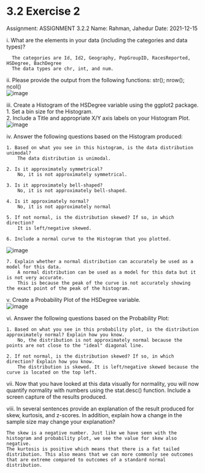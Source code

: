 # 3.2 Exercise 2

Assignment: ASSIGNMENT 3.2.2
Name: Rahman, Jahedur
Date: 2021-12-15


i.    What are the elements in your data (including the categories and data types)?

      The categories are Id, Id2, Geography, PopGroupID, RacesReported, HSDegree, BachDegree
      The data types are chr, int, and num.


ii.   Please provide the output from the following functions: str(); nrow(); ncol()  
      ![image](https://user-images.githubusercontent.com/89809634/146693222-8cc69907-c7f9-48a2-a29e-7eccd9cf5210.png)


iii.  Create a Histogram of the HSDegree variable using the ggplot2 package.  
    1. Set a bin size for the Histogram.  
    2. Include a Title and appropriate X/Y axis labels on your Histogram Plot.  
      ![image](https://user-images.githubusercontent.com/89809634/146693316-28446da1-6f19-4801-ad3f-300c5ab9aff8.png)



iv.   Answer the following questions based on the Histogram produced:

    1. Based on what you see in this histogram, is the data distribution unimodal?
        The data distribution is unimodal.

    2. Is it approximately symmetrical?
        No, it is not approximately symmetrical.

    3. Is it approximately bell-shaped?
        No, it is not approximately bell-shaped.

    4. Is it approximately normal?
        No, it is not approximately normal

    5. If not normal, is the distribution skewed? If so, in which direction?
        It is left/negative skewed.

    6. Include a normal curve to the Histogram that you plotted.  
![image](https://user-images.githubusercontent.com/89809634/146693423-95fa06c4-0f66-43fb-8921-a9aff7f9bf4f.png)

    7. Explain whether a normal distribution can accurately be used as a model for this data.
        A normal distribution can be used as a model for this data but it is not very accurate. 
        This is because the peak of the curve is not accurately showing the exact point of the peak of the histogram.


v.    Create a Probability Plot of the HSDegree variable.  
      ![image](https://user-images.githubusercontent.com/89809634/146693464-6dc8c0a7-fc4c-4e6c-9d62-327f15d7e49e.png)


vi.   Answer the following questions based on the Probability Plot:

    1. Based on what you see in this probability plot, is the distribution approximately normal? Explain how you know.
        No, the distribution is not approximately normal because the points are not close to the "ideal" diagonal line.

    2. If not normal, is the distribution skewed? If so, in which direction? Explain how you know.
        The distribution is skewed. It is left/negative skewed because the curve is located on the top left.


vii.  Now that you have looked at this data visually for normality, you will now quantify normality with numbers using the stat.desc() function. Include a screen capture of the results produced.


viii.  In several sentences provide an explanation of the result produced for skew, kurtosis, and z-scores. In addition, explain how a change in the sample size may change your explanation?

    The skew is a negative number. Just like we have seen with the histogram and probability plot, we see the value for skew also negative. 
    The kurtosis is positive which means that there is a fat tailed distribution. This also means that we can more commonly see outcomes that are extreme compared to outcomes of a standard normal distribution. 
